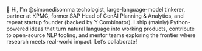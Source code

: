 👋 Hi, I’m @simonedisomma techologist, large-language-model tinkerer, partner at KPMG, former SAP Head of GenAI Planning & Analytics, and repeat startup founder (backed by Y Combinator). I ship (mainly) Python-powered ideas that turn natural language into working products, contribute to open-source NLP tooling, and mentor teams exploring the frontier where research meets real-world impact. Let’s collaborate!

